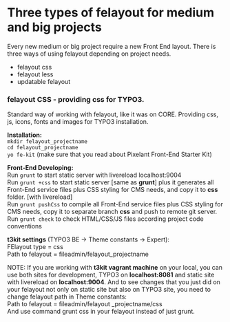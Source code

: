 # Three types of felayout for medium and big projects

Every new medium or big project require a new Front End layout. There is three ways of using felayout depending on project needs.  
* felayout css
* felayout less
* updatable felayout


### felayout CSS - providing css for TYPO3.  
Standard way of working with felayout, like it was on CORE. Providing css, js, icons, fonts and images for TYPO3 installation.

**Installation:**  
```mkdir felayout_projectname```  
```cd felayout_projectname ```   
```yo fe-kit``` (make sure that you read about Pixelant Front-End Starter Kit)

**Front-End Developing:**  
Run ```grunt``` to start static server with livereload localhost:9004  
Run ```grunt +css``` to start static server [same as **grunt**] plus it generates all Front-End service files plus CSS styling for CMS needs, and copy it to **css** folder. [with livereload]  
Run ```grunt pushCss``` to compile all Front-End service files plus CSS styling for CMS needs, copy it to separate branch **css** and push to remote git server.  
Run ```grunt check``` to check HTML/CSS/JS files according project code conventions

**t3kit settings** (TYPO3 BE -> Theme constants -> Expert):  
FElayout type = css  
Path to felayout = fileadmin/felayout_projectname


NOTE: If you are working with **t3kit vagrant machine** on your local, you can use both sites for development, TYPO3 on **localhost:8081** and static site with livereload on **localhost:9004**. And to see changes that you just did on your felayout not only on static site but also on TYPO3 site, you need to change felayout path in Theme constants:  
Path to felayout = fileadmin/felayout _projectname/css  
And use command grunt css in your felayout instead of just grunt.

